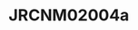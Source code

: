 <a name="material" />

# JRCNM02004a
<script type="application/ld+json">
  {
    "@context": "https://schema.org/",
    "@type": "ChemicalSubstance",
    "http://purl.org/dc/terms/conformsTo":
      {
        "@type": "CreativeWork",
        "@id": "https://bioschemas.org/profiles/ChemicalSubstance/0.4-RELEASE/"
      },
    "@id": "https://egonw.github.io/nanowiki/nanowiki385.html#material",
    "name": "JRCNM02004a",
    "sameAs": "http://127.0.0.1/mediawiki/index.php/Special:URIResolver/JRCNM02004a"
  }
</script>


